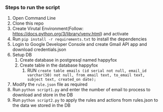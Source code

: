 ### Steps to run the script

1. Open Command Line
2. Clone this repo
3. Create Virutal Environment(Follow: https://docs.python.org/3/library/venv.html) and activate
4. Run `pip install -r requirements.txt` to install the dependencies
5. Login to Google Developer Console and create Gmail API app and download credentials.json
6. Setup DB 
    1. Create database in postgresql named happyfox
    2. Create table in the database happyfox         
        1. RUN `create table emails (id serial not null, email_id varchar(50) not null, from_email text, to_email text, subject text, created_on date);`
7. Modify the `rule.json` file as required
8. Run `python script1.py` and enter the number of email to process to download and store in the DB
9. Run `python script2.py` to apply the rules and actions from rules.json to the data we stored in the DB
    
